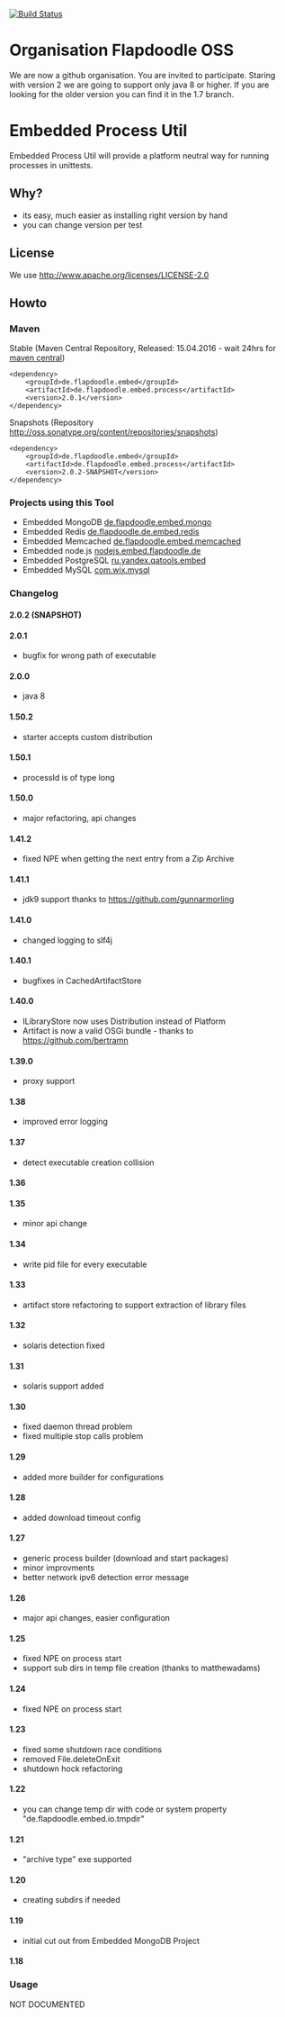[![Build Status](https://travis-ci.org/flapdoodle-oss/de.flapdoodle.embed.process.svg)](https://travis-ci.org/flapdoodle-oss/de.flapdoodle.embed.process)
# Organisation Flapdoodle OSS

We are now a github organisation. You are invited to participate. Staring with version 2 we are going to support only java 8 or higher. If you are looking for the older version you can find it in the 1.7 branch.


# Embedded Process Util

Embedded Process Util will provide a platform neutral way for running processes in unittests.


## Why?

- its easy, much easier as installing right version by hand
- you can change version per test

## License

We use http://www.apache.org/licenses/LICENSE-2.0

## Howto

### Maven

Stable (Maven Central Repository, Released: 15.04.2016 - wait 24hrs for [maven central](http://repo1.maven.org/maven2/de/flapdoodle/embed/de.flapdoodle.embed.process/maven-metadata.xml))

	<dependency>
		<groupId>de.flapdoodle.embed</groupId>
		<artifactId>de.flapdoodle.embed.process</artifactId>
		<version>2.0.1</version>
	</dependency>

Snapshots (Repository http://oss.sonatype.org/content/repositories/snapshots)

	<dependency>
		<groupId>de.flapdoodle.embed</groupId>
		<artifactId>de.flapdoodle.embed.process</artifactId>
		<version>2.0.2-SNAPSHOT</version>
	</dependency>

### Projects using this Tool

- Embedded MongoDB [de.flapdoodle.embed.mongo](https://github.com/flapdoodle-oss/de.flapdoodle.embed.mongo)
- Embedded Redis [de.flapdoodle.de.embed.redis](https://github.com/flapdoodle-oss/de.flapdoodle.embed.redis)
- Embedded Memcached [de.flapdoodle.embed.memcached](https://github.com/flapdoodle-oss/de.flapdoodle.embed.memcached)
- Embedded node.js [nodejs.embed.flapdoodle.de](https://github.com/flapdoodle-oss/de.flapdoodle.embed.nodejs)
- Embedded PostgreSQL [ru.yandex.qatools.embed](https://github.com/yandex-qatools/postgresql-embedded)
- Embedded MySQL [com.wix.mysql](https://github.com/wix/wix-embedded-mysql)

### Changelog


#### 2.0.2 (SNAPSHOT)

#### 2.0.1

- bugfix for wrong path of executable

#### 2.0.0 

- java 8

#### 1.50.2

- starter accepts custom distribution

#### 1.50.1

- processId is of type long

#### 1.50.0

- major refactoring, api changes

#### 1.41.2

- fixed NPE when getting the next entry from a Zip Archive

#### 1.41.1

- jdk9 support thanks to https://github.com/gunnarmorling

#### 1.41.0

- changed logging to slf4j

#### 1.40.1

- bugfixes in CachedArtifactStore

#### 1.40.0

- ILibraryStore now uses Distribution instead of Platform
- Artifact is now a valid OSGi bundle - thanks to https://github.com/bertramn

#### 1.39.0

- proxy support

#### 1.38

- improved error logging

#### 1.37

- detect executable creation collision

#### 1.36

#### 1.35

- minor api change

#### 1.34

- write pid file for every executable

#### 1.33

- artifact store refactoring to support extraction of library files

#### 1.32

- solaris detection fixed

#### 1.31

- solaris support added

#### 1.30

- fixed daemon thread problem
- fixed multiple stop calls problem

#### 1.29

- added more builder for configurations

#### 1.28

- added download timeout config

#### 1.27

- generic process builder (download and start packages)
- minor improvments
- better network ipv6 detection error message

#### 1.26

- major api changes, easier configuration

#### 1.25

- fixed NPE on process start
- support sub dirs in temp file creation (thanks to matthewadams)

#### 1.24

- fixed NPE on process start

#### 1.23

- fixed some shutdown race conditions
- removed File.deleteOnExit
- shutdown hock refactoring

#### 1.22

- you can change temp dir with code or system property "de.flapdoodle.embed.io.tmpdir"

#### 1.21

- "archive type" exe supported

#### 1.20

- creating subdirs if needed

#### 1.19

- initial cut out from Embedded MongoDB Project

#### 1.18

### Usage

 NOT DOCUMENTED


